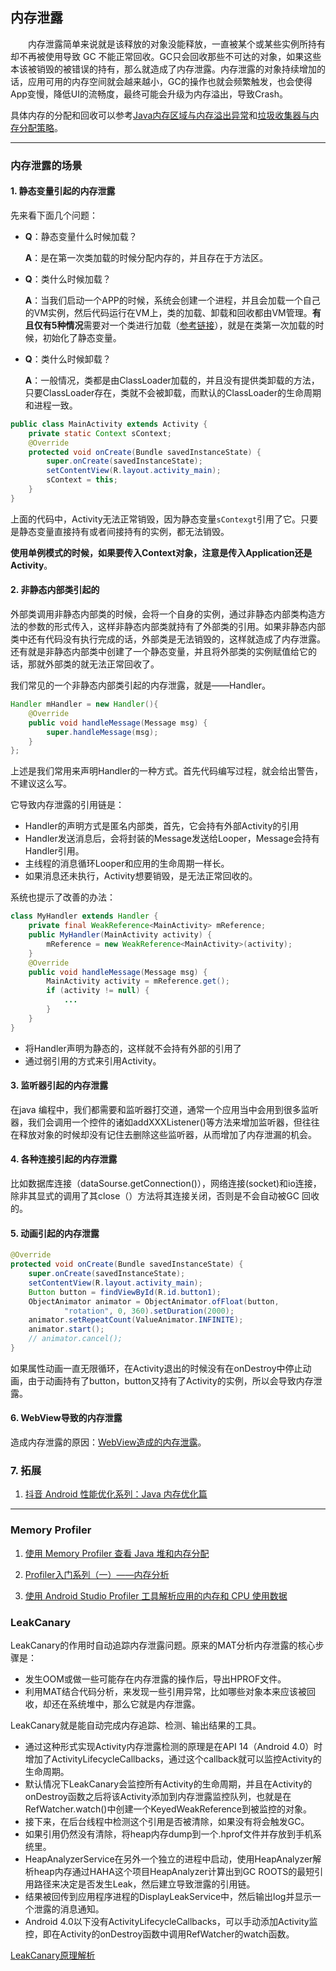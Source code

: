 ## 内存泄露

　　内存泄露简单来说就是该释放的对象没能释放，一直被某个或某些实例所持有却不再被使用导致 GC 不能正常回收。GC只会回收那些不可达的对象，如果这些本该被销毁的被错误的持有，那么就造成了内存泄露。内存泄露的对象持续增加的话，应用可用的内存空间就会越来越小，GC的操作也就会频繁触发，也会使得App变慢，降低UI的流畅度，最终可能会升级为内存溢出，导致Crash。

具体内存的分配和回收可以参考[Java内存区域与内存溢出异常](https://github.com/NieJianJian/AndroidNotes/blob/master/ReadingNotes/Book1/Chapter2.md)和[垃圾收集器与内存分配策略](https://github.com/NieJianJian/AndroidNotes/blob/master/ReadingNotes/Book1/Chapter3.md)。

***

### 内存泄露的场景

#### 1. 静态变量引起的内存泄露

先来看下面几个问题：

* **Q**：静态变量什么时候加载？

  **A**：是在第一次类加载的时候分配内存的，并且存在于方法区。

* **Q**：类什么时候加载？

  **A**：当我们启动一个APP的时候，系统会创建一个进程，并且会加载一个自己的VM实例，然后代码运行在VM上，类的加载、卸载和回收都由VM管理。**有且仅有5种情况**需要对一个类进行加载（[参考链接](https://github.com/NieJianJian/AndroidNotes/blob/master/ReadingNotes/Book1/Chapter7.md)），就是在类第一次加载的时候，初始化了静态变量。

* **Q**：类什么时候卸载？

  **A**：一般情况，类都是由ClassLoader加载的，并且没有提供类卸载的方法，只要ClassLoader存在，类就不会被卸载，而默认的ClassLoader的生命周期和进程一致。

```java
public class MainActivity extends Activity {
    private static Context sContext;
    @Override
    protected void onCreate(Bundle savedInstanceState) {
        super.onCreate(savedInstanceState);
        setContentView(R.layout.activity_main);
        sContext = this;
    }
}
```

上面的代码中，Activity无法正常销毁，因为静态变量`sContexgt`引用了它。只要是静态变量直接持有或者间接持有的实例，都无法销毁。

**使用单例模式的时候，如果要传入Context对象，注意是传入Application还是Activity**。

#### 2. 非静态内部类引起的

外部类调用非静态内部类的时候，会将一个自身的实例，通过非静态内部类构造方法的参数的形式传入，这样非静态内部类就持有了外部类的引用。如果非静态内部类中还有代码没有执行完成的话，外部类是无法销毁的，这样就造成了内存泄露。还有就是非静态内部类中创建了一个静态变量，并且将外部类的实例赋值给它的话，那就外部类的就无法正常回收了。

我们常见的一个非静态内部类引起的内存泄露，就是——Handler。

```java
Handler mHandler = new Handler(){
    @Override
    public void handleMessage(Message msg) {
        super.handleMessage(msg);
    }
};
```

上述是我们常用来声明Handler的一种方式。首先代码编写过程，就会给出警告，不建议这么写。

它导致内存泄露的引用链是：

* Handler的声明方式是匿名内部类，首先，它会持有外部Activity的引用
* Handler发送消息后，会将封装的Message发送给Looper，Message会持有Handler引用。
* 主线程的消息循环Looper和应用的生命周期一样长。
* 如果消息还未执行，Activity想要销毁，是无法正常回收的。

系统也提示了改善的办法：

```java
class MyHandler extends Handler {
    private final WeakReference<MainActivity> mReference;
    public MyHandler(MainActivity activity) {
        mReference = new WeakReference<MainActivity>(activity);
    }
    @Override
    public void handleMessage(Message msg) {
        MainActivity activity = mReference.get();
        if (activity != null) {
            ...
        }
    }
}
```

* 将Handler声明为静态的，这样就不会持有外部的引用了
* 通过弱引用的方式来引用Activity。

#### 3. 监听器引起的内存泄露

在java 编程中，我们都需要和监听器打交道，通常一个应用当中会用到很多监听器，我们会调用一个控件的诸如addXXXListener()等方法来增加监听器，但往往在释放对象的时候却没有记住去删除这些监听器，从而增加了内存泄漏的机会。

#### 4. 各种连接引起的内存泄露

比如数据库连接（dataSourse.getConnection()），网络连接(socket)和io连接，除非其显式的调用了其close（）方法将其连接关闭，否则是不会自动被GC 回收的。

#### 5. 动画引起的内存泄露

```java
@Override
protected void onCreate(Bundle savedInstanceState) {
    super.onCreate(savedInstanceState);
    setContentView(R.layout.activity_main);
    Button button = findViewById(R.id.button1);
    ObjectAnimator animator = ObjectAnimator.ofFloat(button,
            "rotation", 0, 360).setDuration(2000);
    animator.setRepeatCount(ValueAnimator.INFINITE);
    animator.start();
    // animator.cancel();
}
```

如果属性动画一直无限循环，在Activity退出的时候没有在onDestroy中停止动画，由于动画持有了button，button又持有了Activity的实例，所以会导致内存泄露。

#### 6. WebView导致的内存泄露

造成内存泄露的原因：[WebView造成的内存泄露](https://blog.csdn.net/anhenzhufeng/article/details/80312134)。

### 7. 拓展

1. [抖音 Android 性能优化系列：Java 内存优化篇](https://blog.csdn.net/ByteDanceTech/article/details/111503373?spm=1001.2014.3001.5501)

***

### Memory Profiler

1. [使用 Memory Profiler 查看 Java 堆和内存分配](https://developer.android.google.cn/studio/profile/memory-profiler?hl=zh_cn)

2. [Profiler入门系列（一）——内存分析](https://www.jianshu.com/p/ff2d7c5f043b)

3. [使用 Android Studio Profiler 工具解析应用的内存和 CPU 使用数据](https://mp.weixin.qq.com/s/UNhj37vvu-Ake7hIAB6VSw)

### LeakCanary

LeakCanary的作用时自动追踪内存泄露问题。原来的MAT分析内存泄露的核心步骤是：

* 发生OOM或做一些可能存在内存泄露的操作后，导出HPROF文件。
* 利用MAT结合代码分析，来发现一些引用异常，比如哪些对象本来应该被回收，却还在系统堆中，那么它就是内存泄露。

LeakCanary就是能自动完成内存追踪、检测、输出结果的工具。

* 通过这种形式实现Activity内存泄露检测的原理是在API 14（Android 4.0）时增加了ActivityLifecycleCallbacks，通过这个callback就可以监控Activity的生命周期。
* 默认情况下LeakCanary会监控所有Activity的生命周期，并且在Activity的onDestroy函数之后将该Activity添加到内存泄露监控队列，也就是在RefWatcher.watch()中创建一个KeyedWeakReference到被监控的对象。
* 接下来，在后台线程中检测这个引用是否被清除，如果没有将会触发GC。
* 如果引用仍然没有清除，将heap内存dump到一个.hprof文件并存放到手机系统里。
* HeapAnalyzerService在另外一个独立的进程中启动，使用HeapAnalyzer解析heap内存通过HAHA这个项目HeapAnalyzer计算出到GC ROOTS的最短引用路径来决定是否发生Leak，然后建立导致泄露的引用链。
* 结果被回传到应用程序进程的DisplayLeakService中，然后输出log并显示一个泄露的消息通知。
* Android 4.0以下没有ActivityLifecycleCallbacks，可以手动添加Activity监控，即在Activity的onDestroy函数中调用RefWatcher的watch函数。

[LeakCanary原理解析](https://www.jianshu.com/p/261e70f3083f)